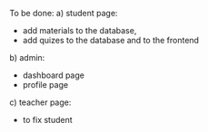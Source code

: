 To be done: 
a) student page: 
  - add materials to the database, 
  - add quizes to the database and to the frontend

b) admin:
  - dashboard page
  - profile page

c) teacher page:
  - to fix student 
